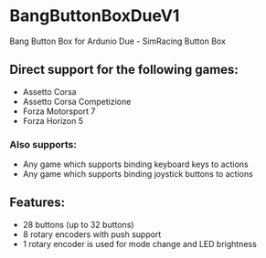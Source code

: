# BangButtonBoxDueV1
 Bang Button Box for Ardunio Due - SimRacing Button Box

## Direct support for the following games:
- Assetto Corsa
- Assetto Corsa Competizione
- Forza Motorsport 7
- Forza Horizon 5

### Also supports:
- Any game which supports binding keyboard keys to actions
- Any game which supports binding joystick buttons to actions

## Features:
- 28 buttons (up to 32 buttons)
- 8 rotary encoders with push support
- 1 rotary encoder is used for mode change and LED brightness
